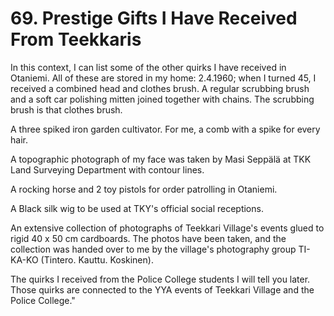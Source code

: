 


    
# 69. Prestige Gifts I Have Received From Teekkaris

In this context, I can list some of the other quirks I have received in Otaniemi. All of these are stored in my home: 2.4.1960; when I turned 45, I received a combined head and clothes brush. A regular scrubbing brush and a soft car polishing mitten joined together with chains. The scrubbing brush is that clothes brush.

A three spiked iron garden cultivator. For me, a comb with a spike for every hair.

A topographic photograph of my face was taken by Masi Seppälä at TKK Land Surveying Department with contour lines.

A rocking horse and 2 toy pistols for order patrolling in Otaniemi.

A Black silk wig to be used at TKY's official social receptions.

An extensive collection of photographs of Teekkari Village's events glued to rigid 40 x 50 cm cardboards. The photos have been taken, and the collection was handed over to me by the village's photography group TI-KA-KO (Tintero. Kauttu. Koskinen).

The quirks I received from the Police College students I will tell you later. Those quirks are connected to the YYA events of Teekkari Village and the Police College."
